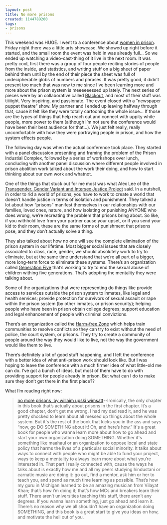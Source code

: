 ```yaml
---
layout: post
title: No more prisons
created: 1144789200
tags:
- prisons
---
```

This weekend was HUGE. I went to a conference about [women in prison](http://www.barnard.columbia.edu/crow/scholarandfeminist/program.htm). Friday night there was a little arts showcase. We showed up right before it started, and the small room the event was held in was already full... So we ended up watching a video-cast-thing of it live in the next room. It was pretty cool, first there was a group of four people reciting stories of people from the inside, and statistics, and writing stuff on a big sheet of paper behind them until by the end of their piece the sheet was full of undecipherable globs of numbers and phrases. It was pretty good, it didn’t present too much that was new to me since I’ve been learning more and more about the prison system is meeeeeessed up lately. The next series of pieces were by an collaborative called [Blackout](http://www.blackoutartscollective.com/), and most of their stuff was tiiiiight. Very inspiring, and passionate. The event closed with a “newspaper puppet theatre” show. My partner and I ended up leaving halfway through that, cause it felt like they were totally cartooning the whole issue... If those are the types of things that help reach out and connect with uppity white people, more power to them (although I’m not sure the conference would have been their best audience for that...). We just felt really, really uncomfortable with how they were portraying people in prison, and how the system effects people.

The following day was when the actual conference took place. They started with a panel discussion presenting and framing the problem of the Prison Industial Complex, followed by a series of workshops over lunch, concluding with another panel discussion where different people involved in prison abolition work talked about the work their doing, and how to start thinking about our own work and whatnot.

One of the things that stuck out for me most was what Alex Lee of the [Transgender, Gender Variant and Intersex Justice Project](http://www.tgijp.org/) said. In a nutshell, in order to rid a world of prisons, you have to work to create a world that doesn’t handle justice in terms of isolation and punishment. They talked a lot about how “prisons” manifest themselves in our relationships with our families, loved ones, nature, and how isolating or punishing ANYONE who does wrong, we’re recreating the problem that prisons bring about. So like, if you withhold love from your partner cause your upset, or if you send your kid to their room, these are the same forms of punishment that prisons pose, and they don’t actually solve a thing.

They also talked about how no one will see the complete elimination of the prison system in our lifetime. Most bigger social issues that are closely associated to class, race, gender, we should absolutely work to try to eliminate, but at the same time understand that we’re all part of a bigger, more long-term force to eliminate these systems. There’s an organization called [Generation Five](http://www.generationfive.org/) that’s working to try to end the sexual abuse of children withing five generations. That’s adopting the mentality they were talking about.

Some of the organizations that were representing do things like provide access to services outside the prison system to inmates, like legal and health services; provide protection for survivors of sexual assault or rape within the prison system (by other inmates, or prison security); helping people who have been in prison obtain college degrees; support education and legal enhancement of people with criminal convictions.

There’s an organization called the [Harm-free Zone](http://www.harmfreezone.org/) which helps train communities to resolve conflicts so they can try to exist without the need of police, the court system, or prisons. They try to create a community of people around the way they would like to live, not the way the government would like them to live.

There’s definitely a lot of good stuff happening, and I left the conference with a better idea of what anti-prison work should look like. But I was hoping to leave the conference with a much firmer idea of what little-old me can do. I’ve got a bunch of ideas, but most of them have to do with providing support for people already in prison. But what can I do to make sure they don’t get there in the first place??

What I’m reading right now:
> 
> [no more prisons, by willaim upski wimsatt](http://www.amazon.com/exec/obidos/redirect?link_code=as2&path=ASIN/1887128425&tag=nikhiltrivedi-20&camp=1789&creative=9325)--Ironically, the only chapter in this book that’s actually about prisons in the first chapter. It’s a good chapter, don’t get me wrong. I had my dad read it, and he was pretty shocked to learn about all messed up things about the whole system. But it's the rest of the book that kicks you in the ass and says “now, go DO SOMETHING about it! Oh, and here’s how.” It's a great book for people who wanna learn more about how to go ahead and start your own organization doing SOMETHING. Whether it's something like maahaul or an organization to oppose local and state policy that harms the lives of a particular social minority. It talks about ways to connect with people who might be able to fund your project, ways to keep a mentality to always learn more about what you’re interested in. That part I really connected with, cause the ways he talks about is exactly how me and all my peers studying hindustani or carnatic music are doing it: go out, find a mentor, ask him or her to teach you, and spend as much time learning as possible. That’s how my guru in Michigan learned to be an amazing musician from Vilayat Khan; that’s how i’m doing it; that’s how MCs and breakers learn their stuff. There aren’t universities teaching this stuff, there aren’t any degrees. If you wanna learn something, just go ahead and learn it. There’s no reason why we all shouldn’t have an organization doing SOMETHING, and this book is a great start to give you ideas on how, and motivate the hell out of you.
> 

